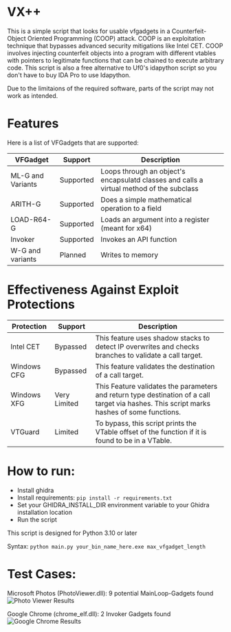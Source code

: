 # VX++

This is a simple script that looks for usable vfgadgets in a Counterfeit-Object Oriented Programming (COOP) attack. COOP is an exploitation technique that bypasses advanced security mitigations like Intel CET. COOP involves injecting counterfeit objects into a program with different vtables with pointers to legitimate functions that can be chained to execute arbitrary code. This script is also a free alternative to Uf0's idapython script so you don't have to buy IDA Pro to use Idapython.

Due to the limitaions of the required software, parts of the script may not work as intended.

# Features

Here is a list of VFGadgets that are supported:

| VFGadget | Support |  Description |
| --- | --- | --- |
| ML-G and Variants | Supported | Loops through an object's encapsulatd classes and calls a virtual method of the subclass | 
| ARITH-G | Supported | Does a simple mathematical operation to a field |
| LOAD-R64-G | Supported | Loads an argument into a register (meant for x64) |
| Invoker | Supported | Invokes an API function |
| W-G and variants | Planned | Writes to memory |

# Effectiveness Against Exploit Protections

| Protection | Support |  Description |
| --- | --- | --- |
| Intel CET | Bypassed | This feature uses shadow stacks to detect IP overwrites and checks branches to validate a call target. |
| Windows CFG | Bypassed | This feature validates the destination of a call target. |
| Windows XFG | Very Limited | This Feature validates the parameters and return type destination of a call target via hashes. This script marks hashes of some functions. |
| VTGuard | Limited | To bypass, this script prints the VTable offset of the function if it is found to be in a VTable. |

# How to run:
- Install ghidra
- Install requirements: ```pip install -r requirements.txt```
- Set your GHIDRA_INSTALL_DIR environment variable to your Ghidra installation location
- Run the script
  
This script is designed for Python 3.10 or later

Syntax:
```python main.py your_bin_name_here.exe max_vfgadget_length```

# Test Cases:
Microsoft Photos (PhotoViewer.dll): 9 potential MainLoop-Gadgets found
![Photo Viewer Results](test_images/photoviewer_test_1.png)

Google Chrome (chrome_elf.dll): 2 Invoker Gadgets found
![Google Chrome Results](test_images/chrome_elf.png)
